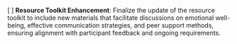 [ ] **Resource Toolkit Enhancement**: Finalize the update of the resource toolkit to include new materials that facilitate discussions on emotional well-being, effective communication strategies, and peer support methods, ensuring alignment with participant feedback and ongoing requirements.